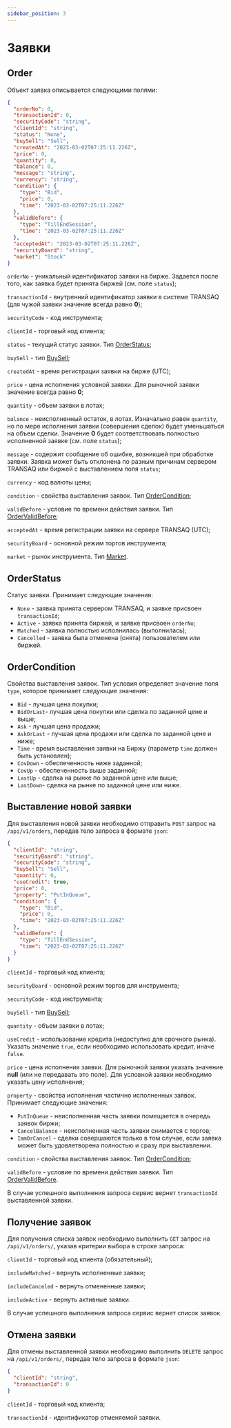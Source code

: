 ```yaml
---
sidebar_position: 3
---
```


# Заявки

## Order

Объект заявка описывается следующими полями:

```json
{
  "orderNo": 0,
  "transactionId": 0,
  "securityCode": "string",
  "clientId": "string",
  "status": "None",
  "buySell": "Sell",
  "createdAt": "2023-03-02T07:25:11.226Z",
  "price": 0,
  "quantity": 0,
  "balance": 0,
  "message": "string",
  "currency": "string",
  "condition": {
    "type": "Bid",
    "price": 0,
    "time": "2023-03-02T07:25:11.226Z"
  },
  "validBefore": {
    "type": "TillEndSession",
    "time": "2023-03-02T07:25:11.226Z"
  },
  "acceptedAt": "2023-03-02T07:25:11.226Z",
  "securityBoard": "string",
  "market": "Stock"
}
```

`orderNo` - уникальный идентификатор заявки на бирже. Задается после того, как заявка будет принята биржей (см. поле `status`);

`transactionId` - внутренний идентификатор заявки в системе TRANSAQ (для чужой заявки значение всегда равно **0**);

`securityCode` - код инструмента;

`clientId` - торговый код клиента;

`status` - текущий статус заявки. Тип [OrderStatus](#orderstatus);

`buySell` - тип [BuySell](common-types.md#buysell);

`createdAt` - время регистрации заявки на бирже (UTC);

`price` - цена исполнения условной заявки. Для рыночной заявки значение всегда равно **0**;

`quantity` - объем заявки в лотах;

`balance` - неисполненный остаток, в лотах. Изначально равен `quantity`, но по мере исполнения заявки (совершения сделок) будет уменьшаться на объем сделки. Значение **0** будет соответствовать полностью исполненной заявке (см. поле `status`);

`message` - содержит сообщение об ошибке, возникшей при обработке заявки. Заявка может быть отклонена по разным причинам сервером TRANSAQ или биржей с выставлением поля `status`;

`currency` - код валюты цены;

`condition` - свойства выставления заявок. Тип [OrderCondition](#ordercondition);

`validBefore` - условие по времени действия заявки. Тип [OrderValidBefore](common-types.md#ordervalidbefore-type);

`acceptedAt` - время регистрации заявки на сервере TRANSAQ (UTC);

`securityBoard` - основной режим торгов инструмента;

`market` - рынок инструмента. Тип [Market](common-types.md#market).

## OrderStatus

Статус заявки. Принимает следующие значения:

- `None` - заявка принята сервером TRANSAQ, и заявке присвоен `transactionId`;
- `Active` - заявка принята биржей, и заявке присвоен `orderNo`;
- `Matched` - заявка полностью исполнилась (выполнилась);
- `Cancelled` - заявка была отменена (снята) пользователем или биржей.

## OrderCondition

Свойства выставления заявок. Тип условия определяет значение поля `type`, которое принимает следующие значения:

- `Bid` - лучшая цена покупки;
- `BidOrLast`- лучшая цена покупки или сделка по заданной цене и выше;
- `Ask` - лучшая цена продажи;
- `AskOrLast` - лучшая цена продажи или сделка по заданной цене и ниже;
- `Time` - время выставления заявки на Биржу (параметр `time` должен быть установлен);
- `CovDown` - обеспеченность ниже заданной;
- `CovUp` - обеспеченность выше заданной;
- `LastUp` - сделка на рынке по заданной цене или выше;
- `LastDown`- сделка на рынке по заданной цене или ниже.

## Выставление новой заявки

Для выставления новой заявки необходимо отправить `POST` запрос на `/api​/v1​/orders`, передав тело запроса в формате `json`:

```json
{
  "clientId": "string",
  "securityBoard": "string",
  "securityCode": "string",
  "buySell": "Sell",
  "quantity": 0,
  "useCredit": true,
  "price": 0,
  "property": "PutInQueue",
  "condition": {
    "type": "Bid",
    "price": 0,
    "time": "2023-03-02T07:25:11.226Z"
  },
  "validBefore": {
    "type": "TillEndSession",
    "time": "2023-03-02T07:25:11.226Z"
  }
}
```

`clientId` - торговый код клиента;

`securityBoard` - основной режим торгов для инструмента;

`securityCode` - код инструмента;

`buySell` - тип [BuySell](common-types.md#buysell);

`quantity` - объем заявки в лотах;

`useCredit` - использование кредита (недоступно для срочного рынка). Указать значение `true`, если необходимо использовать кредит, иначе `false`.

`price` - цена исполнения заявки. Для рыночной заявки указать значение **null** (или не передавать это поле). Для условной заявки необходимо указать цену исполнения;

`property` - свойства исполнения частично исполненных заявок. Принимает следующие значения:

- `PutInQueue` - неисполненная часть заявки помещается в очередь заявок биржи;
- `CancelBalance` - неисполненная часть заявки снимается с торгов;
- `ImmOrCancel` - сделки совершаются только в том случае, если заявка может быть удовлетворена полностью и сразу при выставлении.

`condition` - свойства выставления заявок. Тип [OrderCondition](#ordercondition);

`validBefore` - условие по времени действия заявки. Тип [OrderValidBefore](common-types.md#ordervalidbefore-type).

В случае успешного выполнения запроса сервис вернет `transactionId` выставленной заявки.

## Получение заявок

Для получения списка заявок необходимо выполнить `GET` запрос на `/api/v1/orders/`, указав критерии выбора в строке запроса:

`clientId` - торговый код клиента (обязательный);

`includeMatched` - вернуть исполненные заявки;

`includeCanceled` - вернуть отмененные заявки;

`includeActive` - вернуть активные заявки.

В случае успешного выполнения запроса сервис вернет список заявок.

## Отмена заявки

Для отмены выставленной заявки необходимо выполнить `DELETE` запрос на `/api​/v1​/orders/`, передав тело запроса в формате `json`:

```json
{
  "clientId": "string",
  "transactionId": 0
}
```

`clientId` - торговый код клиента;

`transactionId` - идентификатор отменяемой заявки.
